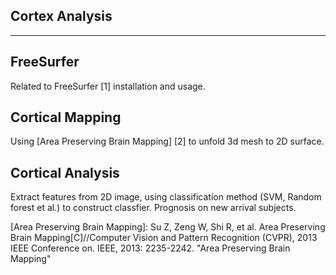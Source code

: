 Cortex Analysis
-------------------------------------------------------------------------------
-------------------------------------------------------------------------------

## FreeSurfer
Related to FreeSurfer [1] installation and usage.

## Cortical Mapping
Using [Area Preserving Brain Mapping] [2] to unfold 3d mesh to 2D surface.

## Cortical Analysis
Extract features from 2D image, using classification method (SVM, Random forest
 et al.) to construct classfier. Prognosis on new arrival subjects.    


[FreeSurfer]: http://freesurfer.net/ "FreeSurfer"
[Area Preserving Brain Mapping]: Su Z, Zeng W, Shi R, et al. Area Preserving 
Brain Mapping[C]//Computer Vision and Pattern Recognition (CVPR), 2013 IEEE 
Conference on. IEEE, 2013: 2235-2242. "Area Preserving Brain Mapping"

 


